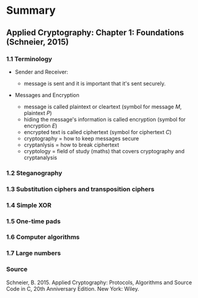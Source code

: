 # Summary

## Applied Cryptography: Chapter 1: Foundations (Schneier, 2015)

### 1.1 Terminology

- Sender and Receiver:
  - message is sent and it is important that it's sent securely.
 
- Messages and Encryption
  - message is called plaintext or cleartext (symbol for message *M*, plaintext *P*)
  - hiding the message's information is called encryption (symbol for encryption *E*)
  - encrypted text is called ciphertext (symbol for ciphertext *C*)
  - cryptography = how to keep messages secure
  - cryptanlysis = how to break ciphertext
  - cryptology = field of study (maths) that covers cryptography and cryptanalysis

### 1.2 Steganography

### 1.3 Substitution ciphers and transposition ciphers

### 1.4 Simple XOR

### 1.5 One-time pads

### 1.6 Computer algorithms

### 1.7 Large numbers

### Source

Schneier, B. 2015. Applied Cryptography: Protocols, Algorithms and Source Code in C, 20th Anniversary Edition. New York: Wiley.
